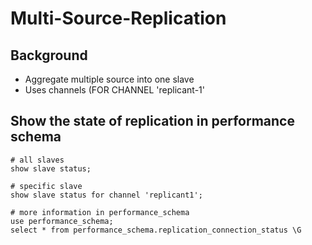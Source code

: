 # Multi-Source-Replication 

## Background 

  * Aggregate multiple source into one slave 
  * Uses channels (FOR CHANNEL 'replicant-1' 

## Show the state of replication in performance schema 

```
# all slaves 
show slave status;

# specific slave
show slave status for channel 'replicant1';

# more information in performance_schema 
use performance_schema;
select * from performance_schema.replication_connection_status \G
```

